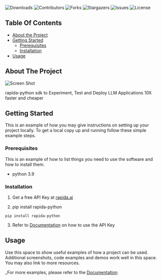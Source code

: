![Downloads](https://img.shields.io/github/downloads/RAPIDA/rapida-sdk/total) ![Contributors](https://img.shields.io/github/contributors/RAPIDA/rapida-sdk?color=dark-green) ![Forks](https://img.shields.io/github/forks/RAPIDA/rapida-sdk?style=social) ![Stargazers](https://img.shields.io/github/stars/RAPIDA/rapida-sdk?style=social) ![Issues](https://img.shields.io/github/issues/RAPIDA/rapida-sdk) ![License](https://img.shields.io/github/license/RAPIDA/rapida-sdk)

## Table Of Contents

* [About the Project](#about-the-project)
* [Getting Started](#getting-started)
  * [Prerequisites](#prerequisites)
  * [Installation](#installation)
* [Usage](#usage)	


## About The Project

![Screen Shot](https://www.rapida.ai/images/screenshots/light-sc-01.png)

rapida-python sdk to Experiment, Test and Deploy LLM Applications 10X faster and cheaper


## Getting Started

This is an example of how you may give instructions on setting up your project locally.
To get a local copy up and running follow these simple example steps.

### Prerequisites

This is an example of how to list things you need to use the software and how to install them.

* python 3.9


### Installation

1. Get a free API Key at [rapida.ai](https://www.rapida.ai/)

2. pip install rapida-python

```
pip install rapida-python
```

3. Refer to [Documentation](https://docs.rapida.ai/api-reference/introduction) on how to use the API Key


## Usage

Use this space to show useful examples of how a project can be used. Additional screenshots, code examples and demos work well in this space. You may also link to more resources.

_For more examples, please refer to the [Documentation](https://docs.rapida.ai/api-reference/introduction)
